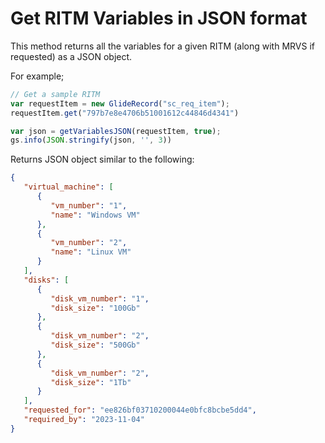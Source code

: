 # Get RITM Variables in JSON format

This method returns all the variables for a given RITM (along with MRVS if requested) as a JSON object.

For example;

```javascript
// Get a sample RITM
var requestItem = new GlideRecord("sc_req_item");
requestItem.get("797b7e8e4706b51001612c44846d4341")

var json = getVariablesJSON(requestItem, true);
gs.info(JSON.stringify(json, '', 3))
```
Returns JSON object similar to the following:

```json
{
   "virtual_machine": [
      {
         "vm_number": "1",
         "name": "Windows VM"
      },
      {
         "vm_number": "2",
         "name": "Linux VM"
      }
   ],
   "disks": [
      {
         "disk_vm_number": "1",
         "disk_size": "100Gb"
      },
      {
         "disk_vm_number": "2",
         "disk_size": "500Gb"
      },
      {
         "disk_vm_number": "2",
         "disk_size": "1Tb"
      }
   ],
   "requested_for": "ee826bf03710200044e0bfc8bcbe5dd4",
   "required_by": "2023-11-04"
}
```
